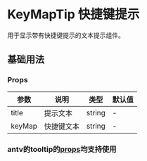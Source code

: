 # KeyMapTip 快捷键提示

用于显示带有快捷键提示的文本提示组件。
<script setup>
    import Basic from './Basic.vue'
</script>

## 基础用法

<Basic/>


### Props

| 参数 | 说明 | 类型 | 默认值 |
| --- | --- | --- | --- |
| title | 提示文本 | string | - |
| keyMap | 快捷键文本 | string | - |

### antv的tooltip的[props](https://www.antdv.com/components/tooltip-cn#api)均支持使用
